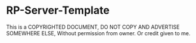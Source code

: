 # RP-Server-Template
This is a COPYRIGHTED DOCUMENT, DO NOT COPY 
AND ADVERTISE SOMEWHERE ELSE, Without permission 
from owner. Or credit given to me.
